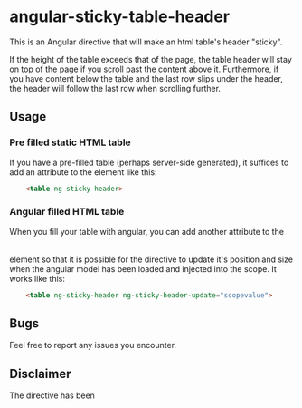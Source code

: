 # angular-sticky-table-header

This is an Angular directive that will make an html table's header "sticky". 

If the height of the table exceeds that of the page, the table header will stay on top of
the page if you scroll past the content above it. Furthermore, if you have content below
the table and the last row slips under the header, the header will follow the last row when
scrolling further.

## Usage

### Pre filled static HTML table
If you have a pre-filled table (perhaps server-side generated), it suffices to add 
an attribute to the <table> element like this: 
```HTML
    <table ng-sticky-header>
```
### Angular filled HTML table
When you fill your table with angular, you can add another attribute to the <table> element
so that it is possible for the directive to update it's position and size when the angular
model has been loaded and injected into the scope. It works like this:
```HTML
    <table ng-sticky-header ng-sticky-header-update="scopevalue">
```    
## Bugs
Feel free to report any issues you encounter.

## Disclaimer
The directive has been
